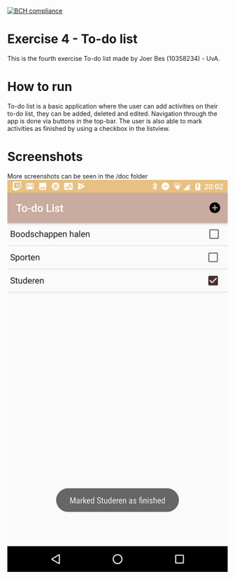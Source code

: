 [![BCH compliance](https://bettercodehub.com/edge/badge/Almendras/joeribes-pset4?branch=master)](https://bettercodehub.com/)

# Exercise 4 - To-do list
This is the fourth exercise To-do list made by Joer Bes (10358234) - UvA.

# How to run 
To-do list is a basic application where the user can add activities on their to-do list, they can be added, deleted and edited. Navigation through the app is done via buttons in the top-bar. The user is also able to mark activities as finished by using a checkbox in the listview. 

# Screenshots
More screenshots can be seen in the /doc folder
![Alt text](/doc/Screenshot_20170927-200256.png?raw=true "Main_Portrait")


